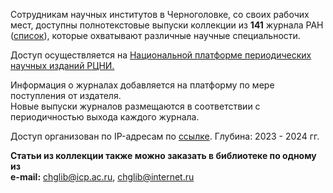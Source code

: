 Сотрудникам научных институтов в Черноголовке, со своих рабочих мест, доступны полнотекстовые выпуски коллекции из **141** журнала РАН ([список](https://podpiska.rcsi.science/storage/kbarts/podpiska2024/RAS/RAS_journals_2024_28_10_2024.xlsx)), которые охватывают различные научные специальности.

Доступ осуществляется на [Национальной платформе периодических научных изданий РЦНИ.](https://journals.rcsi.science/)

Информация о журналах добавляется на платформу по мере поступления от издателя.  
Новые выпуски журналов размещаются в соответствии с периодичностью выхода каждого журнала.

Доступ организован по IP-адресам по [ссылке](https://journals.rcsi.science/).
Глубина: 2023 - 2024 гг.

**Статьи из коллекции также можно заказать в библиотеке по одному из  
e-mail:** [chglib@icp.ac.ru](mailto:chglib@icp.ac.ru), [chglib@internet.ru](mailto:chglib@internet.ru)
